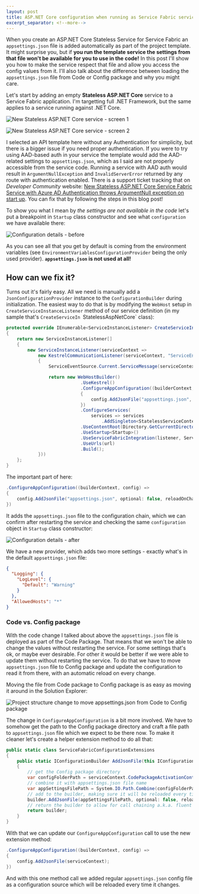 ```yaml
---
layout: post
title: ASP.NET Core configuration when running as Service Fabric service
excerpt_separator: <!--more-->
---
```


When you create an ASP.NET Core Stateless Service for Service Fabric an `appsettings.json` file is added automatically as part of the project template.
It might surprise you, but if **you run the template service the settings from that file won't be available for you to use in the code!**
In this post I'll show you how to make the service respect that file and allow you access the config values from it.
I'll also talk about the difference between loading the `appsettings.json` file from Code or Config package and why you might care.
<!-- more -->

Let's start by adding an empty **Stateless ASP.NET Core** service to a Service Fabric application.
I'm targetting full .NET Framework, but the same applies to a service running against .NET Core.

![New Stateless ASP.NET Core service - screen 1](../../images/service-fabric-asp-net-core-config/new-stateless-asp-net-core-service.PNG)

![New Stateless ASP.NET Core service - screen 2](../../images/service-fabric-asp-net-core-config/new-stateless-asp-net-core-service-2.PNG)

I selected an API template here without any Authentication for simplicity, but there is a bigger issue if you need proper authentication.
If you were to try using AAD-based auth in your service the template would add the AAD-related settings to `appsettings.json`, which as I said are not properly accessible from the service code.
Running a service with AAD auth would result in `ArgumentNullException` and `InvalidServerError` returned by any route with authentication enabled.
There is a support ticket tracking that on *Developer Community* website: [New Stateless ASP.NET Core Service Fabric Service with Azure AD Authentication throws ArgumentNull exception on start up](https://developercommunity.visualstudio.com/content/problem/349366/new-stateless-aspnet-core-service-fabric-service-w.html).
You can fix that by following the steps in this blog post!

To show you what I mean by *the settings are not available in the code* let's put a breakpoint in `Startup` class constructor and see what `configuration` we have available there:

![Configuration details - before](../../images/service-fabric-asp-net-core-config/configuration-details.PNG)

As you can see all that you get by default is coming from the environment variables (see `EnvironmentVariablesConfigurationProvider` being the only used provider).
**`appsettings.json` is not used at all!**

## How can we fix it?

Turns out it's fairly easy.
All we need is manually add a `JsonConfigurationProvider` instance to the `ConfigurationBuilder` during initialization.
The easiest way to do that is by modifying the `WebHost` setup in `CreateServiceInstanceListener` method of our service definition (in my sample that's `CreateServiceIn `StatelessAspNetCore` class):

```cs
protected override IEnumerable<ServiceInstanceListener> CreateServiceInstanceListeners()
{
    return new ServiceInstanceListener[]
    {
        new ServiceInstanceListener(serviceContext =>
            new KestrelCommunicationListener(serviceContext, "ServiceEndpoint", (url, listener) =>
            {
                ServiceEventSource.Current.ServiceMessage(serviceContext, $"Starting Kestrel on {url}");

                return new WebHostBuilder()
                            .UseKestrel()
                            .ConfigureAppConfiguration((builderContext, config) =>
                            {
                                config.AddJsonFile("appsettings.json", optional: false, reloadOnChange: true);
                            })
                            .ConfigureServices(
                                services => services
                                    .AddSingleton<StatelessServiceContext>(serviceContext))
                            .UseContentRoot(Directory.GetCurrentDirectory())
                            .UseStartup<Startup>()
                            .UseServiceFabricIntegration(listener, ServiceFabricIntegrationOptions.None)
                            .UseUrls(url)
                            .Build();
            }))
    };
}
```

The important part of here:

```cs
.ConfigureAppConfiguration((builderContext, config) =>
{
    config.AddJsonFile("appsettings.json", optional: false, reloadOnChange: true);
})
```

It adds the `appsettings.json` file to the configuration chain, which we can confirm after restarting the service and checking the same `configuration` object in `Startup` class constructor:

![Configuration details - after](../../images/service-fabric-asp-net-core-config/configuration-details-after.PNG)

We have a new provider, which adds two more settings - exactly what's in the default `appsettings.json` file:

```json
{
  "Logging": {
    "LogLevel": {
      "Default": "Warning"
    }
  },
  "AllowedHosts": "*"
}
```

### Code vs. Config package

With the code change I talked about above the `appsettings.json` file is deployed as part of the Code Package.
That means that we won't be able to change the values without restarting the service.
For some settings that's ok, or maybe ever desirable.
For other it would be better if we were able to update them without restarting the service.
To do that we have to move `appsettings.json` file to Config package and update the configuration to read it from there, with an automatic reload on every change.

Moving the file from Code package to Config package is as easy as moving it around in the Solution Explorer:

![Project structure change to move appsettings.json from Code to Config package](../../images/service-fabric-asp-net-core-config/project-structure-change.PNG)

The change in `ConfigureAppConfiguration` is a bit more involved.
We have to somehow get the path to the Config package directory and craft a file path to `appsettings.json` file which we expect to be there now.
To make it cleaner let's create a helper extension method to do all that:

```cs
public static class ServiceFabricConfigurationExtensions
{
    public static IConfigurationBuilder AddJsonFile(this IConfigurationBuilder builder, ServiceContext serviceContext)
    {
        // get the Config package directory
        var configFolderPath = serviceContext.CodePackageActivationContext.GetConfigurationPackageObject("Config").Path;
        // combine it with appsettings.json file name
        var appSettingsFilePath = System.IO.Path.Combine(configFolderPath, "appsettings.json");
        // add to the builder, making sure it will be reloaded every time the file changes, e.g. during Config-only deployment
        builder.AddJsonFile(appSettingsFilePath, optional: false, reloadOnChange: true);
        // return the builder to allow for call chaining a.k.a. fluent api
        return builder;
    }
}
```

With that we can update our `ConfigureAppConfiguration` call to use the new extension method:

```cs
.ConfigureAppConfiguration((builderContext, config) =>
{
    config.AddJsonFile(serviceContext);
})
```

And with this one method call we added regular `appsettings.json` config file as a configuration source which will be reloaded every time it changes.
